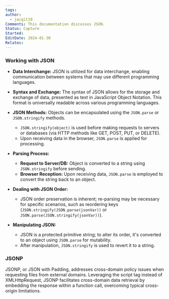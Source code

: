 ```yaml
---
tags: 
author:
  - jacgit18
Comments: This documentation discusses JSON.
Status: Capture
Started: 
EditDate: 2024-01-30
Relates:
---
```

### Working with JSON

- **Data Interchange:** JSON is utilized for data interchange, enabling communication between systems that may use different programming languages.

- **Syntax and Exchange:** The syntax of JSON allows for the storage and exchange of data, presented as text in JavaScript Object Notation. This format is universally readable across various programming languages.

- **JSON Methods:** Objects can be encapsulated using the `JSON.parse` or `JSON.stringify` methods. 
  - `JSON.stringify(object)` is used before making requests to servers or databases (via HTTP methods like GET, POST, PUT, or DELETE).
  - Upon receiving data in the browser, `JSON.parse` is applied for processing.

- **Parsing Process:**
  - **Request to Server/DB:** Object is converted to a string using `JSON.stringify` before sending.
  - **Browser Reception:** Upon receiving data, `JSON.parse` is employed to convert the string back to an object.

- **Dealing with JSON Order:**
  - JSON order preservation is inherent; re-parsing may be necessary for specific scenarios, such as reordering keys (`JSON.stringify(JSON.parse(jsonVar))` or `JSON.parse(JSON.stringify(jsonVar))`).

- **Manipulating JSON:**
  - JSON is a protected primitive string; to alter its order, it's converted to an object using `JSON.parse` for mutability. 
  - After manipulation, `JSON.stringify` is used to revert it to a string.

### JSONP

JSONP, or JSON with Padding, addresses cross-domain policy issues when requesting files from external domains. Leveraging the script tag instead of XMLHttpRequest, JSONP facilitates cross-domain data retrieval by embedding the response within a function call, overcoming typical cross-origin limitations.
